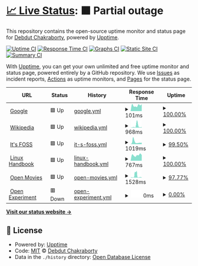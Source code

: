 # [📈 Live Status](https://andanotherusername.github.io/upptime-test): <!--live status--> **🟧 Partial outage**

This repository contains the open-source uptime monitor and status page for [Debdut Chakraborty](https://andanotherusername.github.io/upptime-test), powered by [Upptime](https://github.com/upptime/upptime).

[![Uptime CI](https://github.com/koj-co/upptime/workflows/Uptime%20CI/badge.svg)](https://github.com/koj-co/upptime/actions?query=workflow%3A%22Uptime+CI%22)
[![Response Time CI](https://github.com/koj-co/upptime/workflows/Response%20Time%20CI/badge.svg)](https://github.com/koj-co/upptime/actions?query=workflow%3A%22Response+Time+CI%22)
[![Graphs CI](https://github.com/koj-co/upptime/workflows/Graphs%20CI/badge.svg)](https://github.com/koj-co/upptime/actions?query=workflow%3A%22Graphs+CI%22)
[![Static Site CI](https://github.com/koj-co/upptime/workflows/Static%20Site%20CI/badge.svg)](https://github.com/koj-co/upptime/actions?query=workflow%3A%22Static+Site+CI%22)
[![Summary CI](https://github.com/koj-co/upptime/workflows/Summary%20CI/badge.svg)](https://github.com/koj-co/upptime/actions?query=workflow%3A%22Summary+CI%22)

With [Upptime](https://upptime.js.org), you can get your own unlimited and free uptime monitor and status page, powered entirely by a GitHub repository. We use [Issues](https://github.com/andanotherusername/upptime-test/issues) as incident reports, [Actions](https://github.com/andanotherusername/upptime-test/actions) as uptime monitors, and [Pages](https://andanotherusername.github.io/upptime-test) for the status page.

<!--start: status pages-->
<!-- This summary is generated by Upptime (https://github.com/upptime/upptime) -->
<!-- Do not edit this manually, your changes will be overwritten -->
<!-- prettier-ignore -->
| URL | Status | History | Response Time | Uptime |
| --- | ------ | ------- | ------------- | ------ |
| <img alt="" src="https://icons.duckduckgo.com/ip3/www.google.com.ico" height="13"> [Google](https://www.google.com) | 🟩 Up | [google.yml](https://github.com/andanotherusername/upptime-test/commits/HEAD/history/google.yml) | <details><summary><img alt="Response time graph" src="./graphs/google/response-time-week.png" height="20"> 101ms</summary><br><a href="https://andanotherusername.github.io/upptime-test/history/google"><img alt="Response time 107" src="https://img.shields.io/endpoint?url=https%3A%2F%2Fraw.githubusercontent.com%2Fandanotherusername%2Fupptime-test%2FHEAD%2Fapi%2Fgoogle%2Fresponse-time.json"></a><br><a href="https://andanotherusername.github.io/upptime-test/history/google"><img alt="24-hour response time 99" src="https://img.shields.io/endpoint?url=https%3A%2F%2Fraw.githubusercontent.com%2Fandanotherusername%2Fupptime-test%2FHEAD%2Fapi%2Fgoogle%2Fresponse-time-day.json"></a><br><a href="https://andanotherusername.github.io/upptime-test/history/google"><img alt="7-day response time 101" src="https://img.shields.io/endpoint?url=https%3A%2F%2Fraw.githubusercontent.com%2Fandanotherusername%2Fupptime-test%2FHEAD%2Fapi%2Fgoogle%2Fresponse-time-week.json"></a><br><a href="https://andanotherusername.github.io/upptime-test/history/google"><img alt="30-day response time 97" src="https://img.shields.io/endpoint?url=https%3A%2F%2Fraw.githubusercontent.com%2Fandanotherusername%2Fupptime-test%2FHEAD%2Fapi%2Fgoogle%2Fresponse-time-month.json"></a><br><a href="https://andanotherusername.github.io/upptime-test/history/google"><img alt="1-year response time 108" src="https://img.shields.io/endpoint?url=https%3A%2F%2Fraw.githubusercontent.com%2Fandanotherusername%2Fupptime-test%2FHEAD%2Fapi%2Fgoogle%2Fresponse-time-year.json"></a></details> | <details><summary><a href="https://andanotherusername.github.io/upptime-test/history/google">100.00%</a></summary><a href="https://andanotherusername.github.io/upptime-test/history/google"><img alt="All-time uptime 100.00%" src="https://img.shields.io/endpoint?url=https%3A%2F%2Fraw.githubusercontent.com%2Fandanotherusername%2Fupptime-test%2FHEAD%2Fapi%2Fgoogle%2Fuptime.json"></a><br><a href="https://andanotherusername.github.io/upptime-test/history/google"><img alt="24-hour uptime 100.00%" src="https://img.shields.io/endpoint?url=https%3A%2F%2Fraw.githubusercontent.com%2Fandanotherusername%2Fupptime-test%2FHEAD%2Fapi%2Fgoogle%2Fuptime-day.json"></a><br><a href="https://andanotherusername.github.io/upptime-test/history/google"><img alt="7-day uptime 100.00%" src="https://img.shields.io/endpoint?url=https%3A%2F%2Fraw.githubusercontent.com%2Fandanotherusername%2Fupptime-test%2FHEAD%2Fapi%2Fgoogle%2Fuptime-week.json"></a><br><a href="https://andanotherusername.github.io/upptime-test/history/google"><img alt="30-day uptime 100.00%" src="https://img.shields.io/endpoint?url=https%3A%2F%2Fraw.githubusercontent.com%2Fandanotherusername%2Fupptime-test%2FHEAD%2Fapi%2Fgoogle%2Fuptime-month.json"></a><br><a href="https://andanotherusername.github.io/upptime-test/history/google"><img alt="1-year uptime 99.99%" src="https://img.shields.io/endpoint?url=https%3A%2F%2Fraw.githubusercontent.com%2Fandanotherusername%2Fupptime-test%2FHEAD%2Fapi%2Fgoogle%2Fuptime-year.json"></a></details>
| <img alt="" src="https://icons.duckduckgo.com/ip3/en.wikipedia.org.ico" height="13"> [Wikipedia](https://en.wikipedia.org) | 🟩 Up | [wikipedia.yml](https://github.com/andanotherusername/upptime-test/commits/HEAD/history/wikipedia.yml) | <details><summary><img alt="Response time graph" src="./graphs/wikipedia/response-time-week.png" height="20"> 968ms</summary><br><a href="https://andanotherusername.github.io/upptime-test/history/wikipedia"><img alt="Response time 234" src="https://img.shields.io/endpoint?url=https%3A%2F%2Fraw.githubusercontent.com%2Fandanotherusername%2Fupptime-test%2FHEAD%2Fapi%2Fwikipedia%2Fresponse-time.json"></a><br><a href="https://andanotherusername.github.io/upptime-test/history/wikipedia"><img alt="24-hour response time 289" src="https://img.shields.io/endpoint?url=https%3A%2F%2Fraw.githubusercontent.com%2Fandanotherusername%2Fupptime-test%2FHEAD%2Fapi%2Fwikipedia%2Fresponse-time-day.json"></a><br><a href="https://andanotherusername.github.io/upptime-test/history/wikipedia"><img alt="7-day response time 968" src="https://img.shields.io/endpoint?url=https%3A%2F%2Fraw.githubusercontent.com%2Fandanotherusername%2Fupptime-test%2FHEAD%2Fapi%2Fwikipedia%2Fresponse-time-week.json"></a><br><a href="https://andanotherusername.github.io/upptime-test/history/wikipedia"><img alt="30-day response time 451" src="https://img.shields.io/endpoint?url=https%3A%2F%2Fraw.githubusercontent.com%2Fandanotherusername%2Fupptime-test%2FHEAD%2Fapi%2Fwikipedia%2Fresponse-time-month.json"></a><br><a href="https://andanotherusername.github.io/upptime-test/history/wikipedia"><img alt="1-year response time 228" src="https://img.shields.io/endpoint?url=https%3A%2F%2Fraw.githubusercontent.com%2Fandanotherusername%2Fupptime-test%2FHEAD%2Fapi%2Fwikipedia%2Fresponse-time-year.json"></a></details> | <details><summary><a href="https://andanotherusername.github.io/upptime-test/history/wikipedia">100.00%</a></summary><a href="https://andanotherusername.github.io/upptime-test/history/wikipedia"><img alt="All-time uptime 100.00%" src="https://img.shields.io/endpoint?url=https%3A%2F%2Fraw.githubusercontent.com%2Fandanotherusername%2Fupptime-test%2FHEAD%2Fapi%2Fwikipedia%2Fuptime.json"></a><br><a href="https://andanotherusername.github.io/upptime-test/history/wikipedia"><img alt="24-hour uptime 100.00%" src="https://img.shields.io/endpoint?url=https%3A%2F%2Fraw.githubusercontent.com%2Fandanotherusername%2Fupptime-test%2FHEAD%2Fapi%2Fwikipedia%2Fuptime-day.json"></a><br><a href="https://andanotherusername.github.io/upptime-test/history/wikipedia"><img alt="7-day uptime 100.00%" src="https://img.shields.io/endpoint?url=https%3A%2F%2Fraw.githubusercontent.com%2Fandanotherusername%2Fupptime-test%2FHEAD%2Fapi%2Fwikipedia%2Fuptime-week.json"></a><br><a href="https://andanotherusername.github.io/upptime-test/history/wikipedia"><img alt="30-day uptime 100.00%" src="https://img.shields.io/endpoint?url=https%3A%2F%2Fraw.githubusercontent.com%2Fandanotherusername%2Fupptime-test%2FHEAD%2Fapi%2Fwikipedia%2Fuptime-month.json"></a><br><a href="https://andanotherusername.github.io/upptime-test/history/wikipedia"><img alt="1-year uptime 100.00%" src="https://img.shields.io/endpoint?url=https%3A%2F%2Fraw.githubusercontent.com%2Fandanotherusername%2Fupptime-test%2FHEAD%2Fapi%2Fwikipedia%2Fuptime-year.json"></a></details>
| <img alt="" src="https://icons.duckduckgo.com/ip3/itsfoss.com.ico" height="13"> [It's FOSS](https://itsfoss.com) | 🟩 Up | [it-s-foss.yml](https://github.com/andanotherusername/upptime-test/commits/HEAD/history/it-s-foss.yml) | <details><summary><img alt="Response time graph" src="./graphs/it-s-foss/response-time-week.png" height="20"> 1019ms</summary><br><a href="https://andanotherusername.github.io/upptime-test/history/it-s-foss"><img alt="Response time 888" src="https://img.shields.io/endpoint?url=https%3A%2F%2Fraw.githubusercontent.com%2Fandanotherusername%2Fupptime-test%2FHEAD%2Fapi%2Fit-s-foss%2Fresponse-time.json"></a><br><a href="https://andanotherusername.github.io/upptime-test/history/it-s-foss"><img alt="24-hour response time 817" src="https://img.shields.io/endpoint?url=https%3A%2F%2Fraw.githubusercontent.com%2Fandanotherusername%2Fupptime-test%2FHEAD%2Fapi%2Fit-s-foss%2Fresponse-time-day.json"></a><br><a href="https://andanotherusername.github.io/upptime-test/history/it-s-foss"><img alt="7-day response time 1019" src="https://img.shields.io/endpoint?url=https%3A%2F%2Fraw.githubusercontent.com%2Fandanotherusername%2Fupptime-test%2FHEAD%2Fapi%2Fit-s-foss%2Fresponse-time-week.json"></a><br><a href="https://andanotherusername.github.io/upptime-test/history/it-s-foss"><img alt="30-day response time 3071" src="https://img.shields.io/endpoint?url=https%3A%2F%2Fraw.githubusercontent.com%2Fandanotherusername%2Fupptime-test%2FHEAD%2Fapi%2Fit-s-foss%2Fresponse-time-month.json"></a><br><a href="https://andanotherusername.github.io/upptime-test/history/it-s-foss"><img alt="1-year response time 890" src="https://img.shields.io/endpoint?url=https%3A%2F%2Fraw.githubusercontent.com%2Fandanotherusername%2Fupptime-test%2FHEAD%2Fapi%2Fit-s-foss%2Fresponse-time-year.json"></a></details> | <details><summary><a href="https://andanotherusername.github.io/upptime-test/history/it-s-foss">99.50%</a></summary><a href="https://andanotherusername.github.io/upptime-test/history/it-s-foss"><img alt="All-time uptime 99.90%" src="https://img.shields.io/endpoint?url=https%3A%2F%2Fraw.githubusercontent.com%2Fandanotherusername%2Fupptime-test%2FHEAD%2Fapi%2Fit-s-foss%2Fuptime.json"></a><br><a href="https://andanotherusername.github.io/upptime-test/history/it-s-foss"><img alt="24-hour uptime 100.00%" src="https://img.shields.io/endpoint?url=https%3A%2F%2Fraw.githubusercontent.com%2Fandanotherusername%2Fupptime-test%2FHEAD%2Fapi%2Fit-s-foss%2Fuptime-day.json"></a><br><a href="https://andanotherusername.github.io/upptime-test/history/it-s-foss"><img alt="7-day uptime 99.50%" src="https://img.shields.io/endpoint?url=https%3A%2F%2Fraw.githubusercontent.com%2Fandanotherusername%2Fupptime-test%2FHEAD%2Fapi%2Fit-s-foss%2Fuptime-week.json"></a><br><a href="https://andanotherusername.github.io/upptime-test/history/it-s-foss"><img alt="30-day uptime 99.04%" src="https://img.shields.io/endpoint?url=https%3A%2F%2Fraw.githubusercontent.com%2Fandanotherusername%2Fupptime-test%2FHEAD%2Fapi%2Fit-s-foss%2Fuptime-month.json"></a><br><a href="https://andanotherusername.github.io/upptime-test/history/it-s-foss"><img alt="1-year uptime 99.79%" src="https://img.shields.io/endpoint?url=https%3A%2F%2Fraw.githubusercontent.com%2Fandanotherusername%2Fupptime-test%2FHEAD%2Fapi%2Fit-s-foss%2Fuptime-year.json"></a></details>
| <img alt="" src="https://icons.duckduckgo.com/ip3/linuxhandbook.com.ico" height="13"> [Linux Handbook](https://linuxhandbook.com) | 🟩 Up | [linux-handbook.yml](https://github.com/andanotherusername/upptime-test/commits/HEAD/history/linux-handbook.yml) | <details><summary><img alt="Response time graph" src="./graphs/linux-handbook/response-time-week.png" height="20"> 767ms</summary><br><a href="https://andanotherusername.github.io/upptime-test/history/linux-handbook"><img alt="Response time 868" src="https://img.shields.io/endpoint?url=https%3A%2F%2Fraw.githubusercontent.com%2Fandanotherusername%2Fupptime-test%2FHEAD%2Fapi%2Flinux-handbook%2Fresponse-time.json"></a><br><a href="https://andanotherusername.github.io/upptime-test/history/linux-handbook"><img alt="24-hour response time 974" src="https://img.shields.io/endpoint?url=https%3A%2F%2Fraw.githubusercontent.com%2Fandanotherusername%2Fupptime-test%2FHEAD%2Fapi%2Flinux-handbook%2Fresponse-time-day.json"></a><br><a href="https://andanotherusername.github.io/upptime-test/history/linux-handbook"><img alt="7-day response time 767" src="https://img.shields.io/endpoint?url=https%3A%2F%2Fraw.githubusercontent.com%2Fandanotherusername%2Fupptime-test%2FHEAD%2Fapi%2Flinux-handbook%2Fresponse-time-week.json"></a><br><a href="https://andanotherusername.github.io/upptime-test/history/linux-handbook"><img alt="30-day response time 1297" src="https://img.shields.io/endpoint?url=https%3A%2F%2Fraw.githubusercontent.com%2Fandanotherusername%2Fupptime-test%2FHEAD%2Fapi%2Flinux-handbook%2Fresponse-time-month.json"></a><br><a href="https://andanotherusername.github.io/upptime-test/history/linux-handbook"><img alt="1-year response time 867" src="https://img.shields.io/endpoint?url=https%3A%2F%2Fraw.githubusercontent.com%2Fandanotherusername%2Fupptime-test%2FHEAD%2Fapi%2Flinux-handbook%2Fresponse-time-year.json"></a></details> | <details><summary><a href="https://andanotherusername.github.io/upptime-test/history/linux-handbook">100.00%</a></summary><a href="https://andanotherusername.github.io/upptime-test/history/linux-handbook"><img alt="All-time uptime 99.66%" src="https://img.shields.io/endpoint?url=https%3A%2F%2Fraw.githubusercontent.com%2Fandanotherusername%2Fupptime-test%2FHEAD%2Fapi%2Flinux-handbook%2Fuptime.json"></a><br><a href="https://andanotherusername.github.io/upptime-test/history/linux-handbook"><img alt="24-hour uptime 100.00%" src="https://img.shields.io/endpoint?url=https%3A%2F%2Fraw.githubusercontent.com%2Fandanotherusername%2Fupptime-test%2FHEAD%2Fapi%2Flinux-handbook%2Fuptime-day.json"></a><br><a href="https://andanotherusername.github.io/upptime-test/history/linux-handbook"><img alt="7-day uptime 100.00%" src="https://img.shields.io/endpoint?url=https%3A%2F%2Fraw.githubusercontent.com%2Fandanotherusername%2Fupptime-test%2FHEAD%2Fapi%2Flinux-handbook%2Fuptime-week.json"></a><br><a href="https://andanotherusername.github.io/upptime-test/history/linux-handbook"><img alt="30-day uptime 99.94%" src="https://img.shields.io/endpoint?url=https%3A%2F%2Fraw.githubusercontent.com%2Fandanotherusername%2Fupptime-test%2FHEAD%2Fapi%2Flinux-handbook%2Fuptime-month.json"></a><br><a href="https://andanotherusername.github.io/upptime-test/history/linux-handbook"><img alt="1-year uptime 99.98%" src="https://img.shields.io/endpoint?url=https%3A%2F%2Fraw.githubusercontent.com%2Fandanotherusername%2Fupptime-test%2FHEAD%2Fapi%2Flinux-handbook%2Fuptime-year.json"></a></details>
| <img alt="" src="https://icons.duckduckgo.com/ip3/openmovies.in.ico" height="13"> [Open Movies](https://openmovies.in) | 🟩 Up | [open-movies.yml](https://github.com/andanotherusername/upptime-test/commits/HEAD/history/open-movies.yml) | <details><summary><img alt="Response time graph" src="./graphs/open-movies/response-time-week.png" height="20"> 1528ms</summary><br><a href="https://andanotherusername.github.io/upptime-test/history/open-movies"><img alt="Response time 2432" src="https://img.shields.io/endpoint?url=https%3A%2F%2Fraw.githubusercontent.com%2Fandanotherusername%2Fupptime-test%2FHEAD%2Fapi%2Fopen-movies%2Fresponse-time.json"></a><br><a href="https://andanotherusername.github.io/upptime-test/history/open-movies"><img alt="24-hour response time 384" src="https://img.shields.io/endpoint?url=https%3A%2F%2Fraw.githubusercontent.com%2Fandanotherusername%2Fupptime-test%2FHEAD%2Fapi%2Fopen-movies%2Fresponse-time-day.json"></a><br><a href="https://andanotherusername.github.io/upptime-test/history/open-movies"><img alt="7-day response time 1528" src="https://img.shields.io/endpoint?url=https%3A%2F%2Fraw.githubusercontent.com%2Fandanotherusername%2Fupptime-test%2FHEAD%2Fapi%2Fopen-movies%2Fresponse-time-week.json"></a><br><a href="https://andanotherusername.github.io/upptime-test/history/open-movies"><img alt="30-day response time 1274" src="https://img.shields.io/endpoint?url=https%3A%2F%2Fraw.githubusercontent.com%2Fandanotherusername%2Fupptime-test%2FHEAD%2Fapi%2Fopen-movies%2Fresponse-time-month.json"></a><br><a href="https://andanotherusername.github.io/upptime-test/history/open-movies"><img alt="1-year response time 2432" src="https://img.shields.io/endpoint?url=https%3A%2F%2Fraw.githubusercontent.com%2Fandanotherusername%2Fupptime-test%2FHEAD%2Fapi%2Fopen-movies%2Fresponse-time-year.json"></a></details> | <details><summary><a href="https://andanotherusername.github.io/upptime-test/history/open-movies">97.77%</a></summary><a href="https://andanotherusername.github.io/upptime-test/history/open-movies"><img alt="All-time uptime 44.44%" src="https://img.shields.io/endpoint?url=https%3A%2F%2Fraw.githubusercontent.com%2Fandanotherusername%2Fupptime-test%2FHEAD%2Fapi%2Fopen-movies%2Fuptime.json"></a><br><a href="https://andanotherusername.github.io/upptime-test/history/open-movies"><img alt="24-hour uptime 100.00%" src="https://img.shields.io/endpoint?url=https%3A%2F%2Fraw.githubusercontent.com%2Fandanotherusername%2Fupptime-test%2FHEAD%2Fapi%2Fopen-movies%2Fuptime-day.json"></a><br><a href="https://andanotherusername.github.io/upptime-test/history/open-movies"><img alt="7-day uptime 97.77%" src="https://img.shields.io/endpoint?url=https%3A%2F%2Fraw.githubusercontent.com%2Fandanotherusername%2Fupptime-test%2FHEAD%2Fapi%2Fopen-movies%2Fuptime-week.json"></a><br><a href="https://andanotherusername.github.io/upptime-test/history/open-movies"><img alt="30-day uptime 90.89%" src="https://img.shields.io/endpoint?url=https%3A%2F%2Fraw.githubusercontent.com%2Fandanotherusername%2Fupptime-test%2FHEAD%2Fapi%2Fopen-movies%2Fuptime-month.json"></a><br><a href="https://andanotherusername.github.io/upptime-test/history/open-movies"><img alt="1-year uptime 37.70%" src="https://img.shields.io/endpoint?url=https%3A%2F%2Fraw.githubusercontent.com%2Fandanotherusername%2Fupptime-test%2FHEAD%2Fapi%2Fopen-movies%2Fuptime-year.json"></a></details>
| <img alt="" src="https://icons.duckduckgo.com/ip3/openexperiment.in.ico" height="13"> [Open Experiment](https://openexperiment.in) | 🟥 Down | [open-experiment.yml](https://github.com/andanotherusername/upptime-test/commits/HEAD/history/open-experiment.yml) | <details><summary><img alt="Response time graph" src="./graphs/open-experiment/response-time-week.png" height="20"> 0ms</summary><br><a href="https://andanotherusername.github.io/upptime-test/history/open-experiment"><img alt="Response time 0" src="https://img.shields.io/endpoint?url=https%3A%2F%2Fraw.githubusercontent.com%2Fandanotherusername%2Fupptime-test%2FHEAD%2Fapi%2Fopen-experiment%2Fresponse-time.json"></a><br><a href="https://andanotherusername.github.io/upptime-test/history/open-experiment"><img alt="24-hour response time 0" src="https://img.shields.io/endpoint?url=https%3A%2F%2Fraw.githubusercontent.com%2Fandanotherusername%2Fupptime-test%2FHEAD%2Fapi%2Fopen-experiment%2Fresponse-time-day.json"></a><br><a href="https://andanotherusername.github.io/upptime-test/history/open-experiment"><img alt="7-day response time 0" src="https://img.shields.io/endpoint?url=https%3A%2F%2Fraw.githubusercontent.com%2Fandanotherusername%2Fupptime-test%2FHEAD%2Fapi%2Fopen-experiment%2Fresponse-time-week.json"></a><br><a href="https://andanotherusername.github.io/upptime-test/history/open-experiment"><img alt="30-day response time 0" src="https://img.shields.io/endpoint?url=https%3A%2F%2Fraw.githubusercontent.com%2Fandanotherusername%2Fupptime-test%2FHEAD%2Fapi%2Fopen-experiment%2Fresponse-time-month.json"></a><br><a href="https://andanotherusername.github.io/upptime-test/history/open-experiment"><img alt="1-year response time 0" src="https://img.shields.io/endpoint?url=https%3A%2F%2Fraw.githubusercontent.com%2Fandanotherusername%2Fupptime-test%2FHEAD%2Fapi%2Fopen-experiment%2Fresponse-time-year.json"></a></details> | <details><summary><a href="https://andanotherusername.github.io/upptime-test/history/open-experiment">0.00%</a></summary><a href="https://andanotherusername.github.io/upptime-test/history/open-experiment"><img alt="All-time uptime 0.02%" src="https://img.shields.io/endpoint?url=https%3A%2F%2Fraw.githubusercontent.com%2Fandanotherusername%2Fupptime-test%2FHEAD%2Fapi%2Fopen-experiment%2Fuptime.json"></a><br><a href="https://andanotherusername.github.io/upptime-test/history/open-experiment"><img alt="24-hour uptime 0.00%" src="https://img.shields.io/endpoint?url=https%3A%2F%2Fraw.githubusercontent.com%2Fandanotherusername%2Fupptime-test%2FHEAD%2Fapi%2Fopen-experiment%2Fuptime-day.json"></a><br><a href="https://andanotherusername.github.io/upptime-test/history/open-experiment"><img alt="7-day uptime 0.00%" src="https://img.shields.io/endpoint?url=https%3A%2F%2Fraw.githubusercontent.com%2Fandanotherusername%2Fupptime-test%2FHEAD%2Fapi%2Fopen-experiment%2Fuptime-week.json"></a><br><a href="https://andanotherusername.github.io/upptime-test/history/open-experiment"><img alt="30-day uptime 1.38%" src="https://img.shields.io/endpoint?url=https%3A%2F%2Fraw.githubusercontent.com%2Fandanotherusername%2Fupptime-test%2FHEAD%2Fapi%2Fopen-experiment%2Fuptime-month.json"></a><br><a href="https://andanotherusername.github.io/upptime-test/history/open-experiment"><img alt="1-year uptime 0.00%" src="https://img.shields.io/endpoint?url=https%3A%2F%2Fraw.githubusercontent.com%2Fandanotherusername%2Fupptime-test%2FHEAD%2Fapi%2Fopen-experiment%2Fuptime-year.json"></a></details>

<!--end: status pages-->

[**Visit our status website →**](https://andanotherusername.github.io/upptime-test)

## 📄 License

- Powered by: [Upptime](https://github.com/upptime/upptime)
- Code: [MIT](./LICENSE) © [Debdut Chakraborty](https://andanotherusername.github.io/upptime-test)
- Data in the `./history` directory: [Open Database License](https://opendatacommons.org/licenses/odbl/1-0/)
